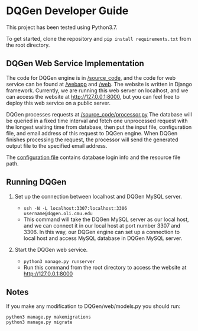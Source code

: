 # DQGen Developer Guide
This project has been tested using Python3.7.

To get started, clone the repository and `pip install requirements.txt` from the root directory.

## DQGen Web Service Implementation
The code for DQGen engine is in [/source_code](/source_code), and the code for web service can be found at [/webapp](/webapp) and [/web](/web). The website is written in Django framework. Currently, we are running this web server on localhost, and we can access the website at http://127.0.0.1:8000, but you can feel free to deploy this web service on a public server.

DQGen processes requests at [/source_code/processor.py](/source_code/processor.py) The database will be queried in a fixed time interval and fetch one unprocessed request with the longest waiting time from database, then put the input file, configuration file, and email address of this request to DQGen engine. When DQGen finishes processing the request, the processor will send the generated output file to the specified email address.

The [configuration file](source_code/src/global.properties) contains database login info and the resource file path.

## Running DQGen
1. Set up the connection between localhost and DQGen MySQL server.
    - `ssh -N -L localhost:3307:localhost:3306 username@dqgen.oli.cmu.edu`
    - This command will take the DQGen MySQL server as our local host, and we can connect it in our local host at port number 3307 and 3306. In this way, our DQGen engine can set up a connection to local host and access MySQL database in DQGen MySQL server.

2. Start the DQGen web service.
    - `python3 manage.py runserver`
    - Run this command from the root directory to access the website at http://127.0.0.1:8000

## Notes
If you make any modification to DQGen/web/models.py you should run:
```
python3 manage.py makemigrations
python3 manage.py migrate
```
